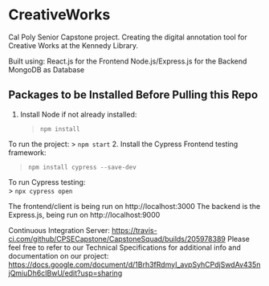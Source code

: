 # CreativeWorks
Cal Poly Senior Capstone project. Creating the digital annotation tool for Creative Works at the Kennedy Library.

Built using: 
  React.js for the Frontend
  Node.js/Express.js for the Backend
  MongoDB as Database

## Packages to be Installed Before Pulling this Repo
1. Install Node if not already installed:
   > `npm install`
   
To run the project:
      > `npm start`
2. Install the Cypress Frontend testing framework:
   > `npm install cypress --save-dev`
   
To run Cypress testing:  
      > `npx cypress open`

The frontend/client is being run on http://localhost:3000 
The backend is the Express.js, being run on http://localhost:9000

Continuous Integration Server: https://travis-ci.com/github/CPSECapstone/CapstoneSquad/builds/205978389
Please feel free to refer to our Technical Specifications for additional info and documentation on our project:
  https://docs.google.com/document/d/1Brh3fRdmyI_avpSyhCPdjSwdAv435njQmiuDh6cIBwU/edit?usp=sharing
